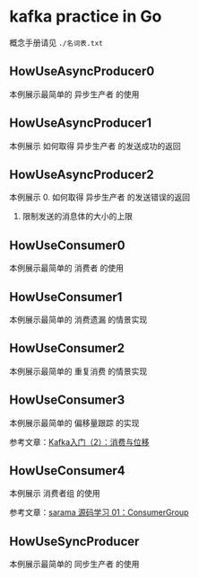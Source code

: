 # kafka practice in Go
概念手册请见 `./名词表.txt`
## HowUseAsyncProducer0
本例展示最简单的 异步生产者 的使用
## HowUseAsyncProducer1
本例展示 如何取得 异步生产者 的发送成功的返回
## HowUseAsyncProducer2
本例展示
0. 如何取得 异步生产者 的发送错误的返回
1. 限制发送的消息体的大小的上限
## HowUseConsumer0
本例展示最简单的 消费者 的使用
## HowUseConsumer1
本例展示最简单的 消费遗漏 的情景实现
## HowUseConsumer2
本例展示最简单的 重复消费 的情景实现
## HowUseConsumer3
本例展示最简单的 偏移量跟踪 的实现

参考文章：[Kafka入门（2）：消费与位移](https://zhuanlan.zhihu.com/p/163840121)
## HowUseConsumer4
本例展示 消费者组 的使用

参考文章：[sarama 源码学习 01：ConsumerGroup](https://zhuanlan.zhihu.com/p/109574627)
## HowUseSyncProducer
本例展示最简单的 同步生产者 的使用